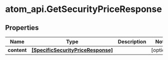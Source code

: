 # atom_api.GetSecurityPriceResponse

## Properties
Name | Type | Description | Notes
------------ | ------------- | ------------- | -------------
**content** | [**[SpecificSecurityPriceResponse]**](SpecificSecurityPriceResponse.md) |  | [optional] 


